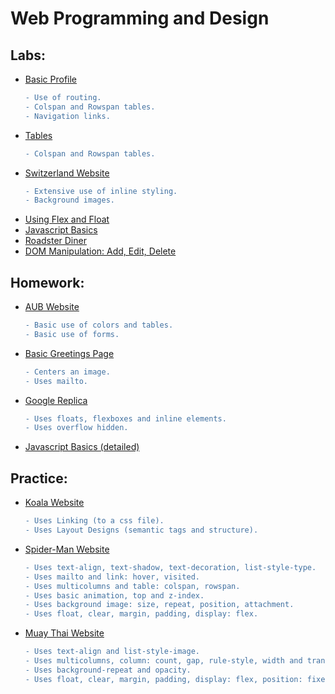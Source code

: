 # Web Programming and Design

## Labs: 
 * [Basic Profile](https://github.com/aya-nashawati/Web-Programming-and-Design/tree/master/LABS/Lab1)
    ```diff
    - Use of routing.
    - Colspan and Rowspan tables.
    - Navigation links.
    ```
  - [Tables](https://github.com/aya-nashawati/Web-Programming-and-Design/tree/master/LABS/Lab2/Tables)
    ```diff
    - Colspan and Rowspan tables.
    ```
  - [Switzerland Website](https://github.com/aya-nashawati/Web-Programming-and-Design/tree/master/LABS/Lab2/Switzerland)
    ```diff
    - Extensive use of inline styling.
    - Background images.
    ```
   - [Using Flex and Float](https://github.com/aya-nashawati/Web-Programming-and-Design/tree/master/LABS/Lab3)
   - [Javascript Basics](https://github.com/aya-nashawati/Web-Programming-and-Design/tree/master/LABS/Lab4)
   - [Roadster Diner](https://github.com/aya-nashawati/Web-Programming-and-Design/tree/master/LABS/Lab5)
   - [DOM Manipulation: Add, Edit, Delete](https://github.com/aya-nashawati/Web-Programming-and-Design/tree/master/LABS/Lab5)


## Homework:
  - [AUB Website](https://github.com/aya-nashawati/Web-Programming-and-Design/tree/master/HOMEWORK/Homework1/p2.html)
    ```diff
    - Basic use of colors and tables.
    - Basic use of forms.
    ```
  - [Basic Greetings Page](https://github.com/aya-nashawati/Web-Programming-and-Design/blob/master/HOMEWORK/Homework1/p1.html)
    ```diff
    - Centers an image.
    - Uses mailto.
    ```
  - [Google Replica](https://github.com/aya-nashawati/Web-Programming-and-Design/tree/master/HOMEWORK/Homework2/Google)
    ```diff
    - Uses floats, flexboxes and inline elements.
    - Uses overflow hidden.
    ```
  - [Javascript Basics (detailed)](https://github.com/aya-nashawati/Web-Programming-and-Design/tree/master/HOMEWORK/Homework2/Google)

## Practice:
  - [Koala Website](https://github.com/aya-nashawati/Web-Programming-and-Design/tree/master/PRACTICE/Koala%20Website)
    ```diff
    - Uses Linking (to a css file).
    - Uses Layout Designs (semantic tags and structure).
    ```
 - [Spider-Man Website](https://github.com/aya-nashawati/Web-Programming-and-Design/tree/master/PRACTICE/Spider-Man%20Website)
    ```diff
    - Uses text-align, text-shadow, text-decoration, list-style-type.
    - Uses mailto and link: hover, visited.
    - Uses multicolumns and table: colspan, rowspan.
    - Uses basic animation, top and z-index.
    - Uses background image: size, repeat, position, attachment.
    - Uses float, clear, margin, padding, display: flex.
    ```
 - [Muay Thai Website](https://github.com/aya-nashawati/Web-Programming-and-Design/tree/master/PRACTICE/Muay%20Thai%20Website)
    ```diff
    - Uses text-align and list-style-image.
    - Uses multicolumns, column: count, gap, rule-style, width and transform: rotatem.
    - Uses background-repeat and opacity.
    - Uses float, clear, margin, padding, display: flex, position: fixed.
    ```
